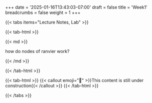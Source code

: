 +++
date = '2025-01-16T13:43:03-07:00'
draft = false
title = 'Week1'
breadcrumbs = false
weight = 1
+++

{{< tabs items="Lecture Notes, Lab" >}}

{{< tab-html >}}

{{< md >}}

how do nodes of ranvier work?


{{< /md >}}

{{< /tab-html >}}

{{< tab-html >}}
{{< callout emoji="🔨" >}}This content is still under construction{{< /callout >}}
{{< /tab-html >}}

{{< /tabs >}}
